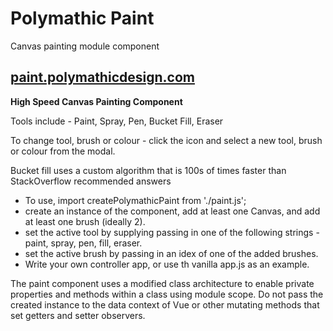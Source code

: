 # Polymathic Paint

Canvas painting module component

## [paint.polymathicdesign.com](http:/paint.polymathicdesign.com)

**High Speed Canvas Painting Component** 

Tools include - Paint, Spray, Pen, Bucket Fill, Eraser

To change tool, brush or colour - click the icon and select a new tool, brush or colour from the modal.

Bucket fill uses a custom algorithm that is 100s of times faster than StackOverflow recommended answers

* To use, import createPolymathicPaint from './paint.js';
* create an instance of the component, add at least one Canvas, and add at least one brush (ideally 2).
* set the active tool by supplying passing in one of the following strings - paint, spray, pen, fill, eraser.
* set the active brush by passing in an idex of one of the added brushes.
* Write your own controller app, or use th vanilla app.js as an example.

The paint component uses a modified class architecture to enable private properties and methods within a class using module scope.
Do not pass the created instance to the data context of Vue or other mutating methods that set getters and setter observers.


